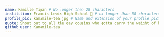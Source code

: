 ```yaml
---
name: Kamille Tipan # No longer than 28 characters
institution: Francis Lewis High School 🚩 # no longer than 58 characters
profile_pic: kamamile-tea.jpg # Name and extension of your profile picture(ex. mona.png) The picture must be squared and 544px on width and height.
quote: Shout out to all the gay cousins who gotta carry the weight of being the best family member # no longer than 100 characters, avoid using quotes(") to guarantee the format remains the same.
github_user: Kamamile-tea
---
```

